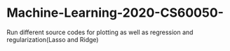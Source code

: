 # Machine-Learning-2020-CS60050-
Run different source codes for plotting as well as regression and regularization(Lasso and Ridge)